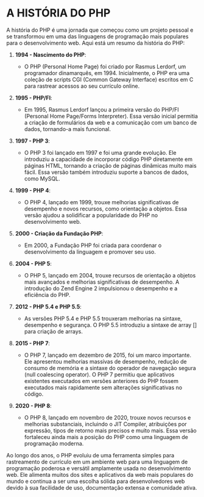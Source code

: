 # A HISTÓRIA DO PHP
A história do PHP é uma jornada que começou como um projeto pessoal e se transformou em uma das linguagens de programação mais populares para o desenvolvimento web. Aqui está um resumo da história do PHP:

1. **1994 - Nascimento do PHP**:
   - O PHP (Personal Home Page) foi criado por Rasmus Lerdorf, um programador dinamarquês, em 1994. Inicialmente, o PHP era uma coleção de scripts CGI (Common Gateway Interface) escritos em C para rastrear acessos ao seu currículo online.

2. **1995 - PHP/FI**:
   - Em 1995, Rasmus Lerdorf lançou a primeira versão do PHP/FI (Personal Home Page/Forms Interpreter). Essa versão inicial permitia a criação de formulários da web e a comunicação com um banco de dados, tornando-a mais funcional.

3. **1997 - PHP 3**:
   - O PHP 3 foi lançado em 1997 e foi uma grande evolução. Ele introduziu a capacidade de incorporar código PHP diretamente em páginas HTML, tornando a criação de páginas dinâmicas muito mais fácil. Essa versão também introduziu suporte a bancos de dados, como MySQL.

4. **1999 - PHP 4**:
   - O PHP 4, lançado em 1999, trouxe melhorias significativas de desempenho e novos recursos, como orientação a objetos. Essa versão ajudou a solidificar a popularidade do PHP no desenvolvimento web.

5. **2000 - Criação da Fundação PHP**:
   - Em 2000, a Fundação PHP foi criada para coordenar o desenvolvimento da linguagem e promover seu uso.

6. **2004 - PHP 5**:
   - O PHP 5, lançado em 2004, trouxe recursos de orientação a objetos mais avançados e melhorias significativas de desempenho. A introdução do Zend Engine 2 impulsionou o desempenho e a eficiência do PHP.

7. **2012 - PHP 5.4 e PHP 5.5**:
   - As versões PHP 5.4 e PHP 5.5 trouxeram melhorias na sintaxe, desempenho e segurança. O PHP 5.5 introduziu a sintaxe de array [] para criação de arrays.

8. **2015 - PHP 7**:
   - O PHP 7, lançado em dezembro de 2015, foi um marco importante. Ele apresentou melhorias massivas de desempenho, redução de consumo de memória e a sintaxe do operador de navegação segura (null coalescing operator). O PHP 7 permitiu que aplicativos existentes executados em versões anteriores do PHP fossem executados mais rapidamente sem alterações significativas no código.

9. **2020 - PHP 8**:
   - O PHP 8, lançado em novembro de 2020, trouxe novos recursos e melhorias substanciais, incluindo o JIT Compiler, atribuições por expressão, tipos de retorno mais precisos e muito mais. Essa versão fortaleceu ainda mais a posição do PHP como uma linguagem de programação moderna.

Ao longo dos anos, o PHP evoluiu de uma ferramenta simples para rastreamento de currículo em um ambiente web para uma linguagem de programação poderosa e versátil amplamente usada no desenvolvimento web. Ele alimenta muitos dos sites e aplicativos da web mais populares do mundo e continua a ser uma escolha sólida para desenvolvedores web devido à sua facilidade de uso, documentação extensa e comunidade ativa.